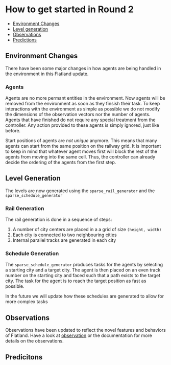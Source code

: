 # How to get started in Round 2

- [Environment Changes](#environment-changes)
- [Level generation](#level-generation)
- [Observations](#observations)
- [Predictions](#predictions)

## Environment Changes
There have been some major changes in how agents are being handled in the environment in this Flatland update.
### Agents
Agents are no more permant entities in the environment. Now agents will be removed from the environment as soon as they finsish their task. To keep interactions with the environment as simple as possible we do not modify the dimensions of the observation vectors nor the number of agents. Agents that have finished do not require any special treatment from the controller. Any action provided to these agents is simply ignored, just like before.

Start positions of agents are *not unique* anymore. This means that many agents can start from the same position on the railway grid. It is important to keep in mind that whatever agent moves first will block the rest of the agents from moving into the same cell. Thus, the controller can already decide the ordering of the agents from the first step.

## Level Generation
The levels are now generated using the `sparse_rail_generator` and the `sparse_schedule_generator`
### Rail Generation
The rail generation is done in a sequence of steps:
1. A number of city centers are placed in a a grid of size `(height, width)`
2. Each city is connected to two neighbouring cities
3. Internal parallel tracks are generated in each city


### Schedule Generation
The `sparse_schedule_generator` produces tasks for the agents by selecting a starting city and a target city. The agent is then placed on an even track number on the starting city and faced such that a path exists to the target city. The task for the agent is to reach the target position as fast as possible.

In the future we will update how these schedules are generated to allow for more complex tasks

## Observations
Observations have been updated to reflect the novel features and behaviors of Flatland. Have a look at [observation](https://github.com/flatland-association/flatland-rl/tree/main/flatland/envs/observations.py) or the documentation for more details on the observations.

## Predicitons
